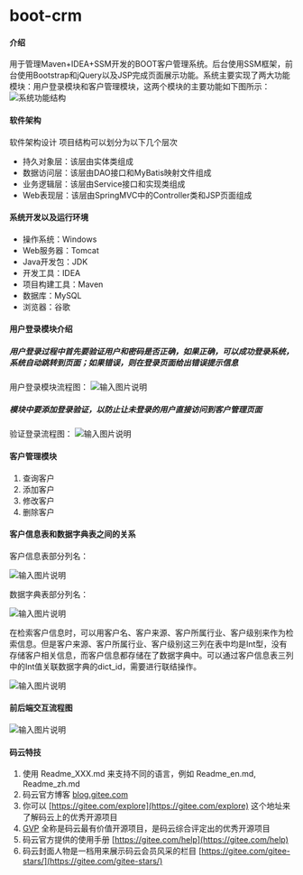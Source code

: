 # boot-crm

#### 介绍
用于管理Maven+IDEA+SSM开发的BOOT客户管理系统。后台使用SSM框架，前台使用Bootstrap和jQuery以及JSP完成页面展示功能。系统主要实现了两大功能模块：用户登录模块和客户管理模块，这两个模块的主要功能如下图所示：
![系统功能结构](https://images.gitee.com/uploads/images/2020/0407/154053_065cecb5_6533994.png "客户管理系统.png")

#### 软件架构
软件架构设计
项目结构可以划分为以下几个层次
- 持久对象层：该层由实体类组成
- 数据访问层：该层由DAO接口和MyBatis映射文件组成
- 业务逻辑层：该层由Service接口和实现类组成
- Web表现层：该层由SpringMVC中的Controller类和JSP页面组成

#### 系统开发以及运行环境
- 操作系统：Windows
- Web服务器：Tomcat
- Java开发包：JDK
- 开发工具：IDEA
- 项目构建工具：Maven
- 数据库：MySQL
- 浏览器：谷歌

#### 用户登录模块介绍
##### 用户登录过程中首先要验证用户和密码是否正确，如果正确，可以成功登录系统，系统自动跳转到页面；如果错误，则在登录页面给出错误提示信息
用户登录模块流程图：
![输入图片说明](https://images.gitee.com/uploads/images/2020/0410/180953_d7e275b9_6533994.png "用户登录流程图.png")
##### 模块中要添加登录验证，以防止让未登录的用户直接访问到客户管理页面
验证登录流程图：
![输入图片说明](https://images.gitee.com/uploads/images/2020/0410/205654_32cf9775_6533994.png "登录验证流程图.png") 

#### 客户管理模块
1. 查询客户
2. 添加客户
3. 修改客户
4. 删除客户

#### 客户信息表和数据字典表之间的关系
客户信息表部分列名：

![输入图片说明](https://images.gitee.com/uploads/images/2020/0417/161432_4ae82b00_6533994.png "客户表.png")

数据字典表部分列名：

![输入图片说明](https://images.gitee.com/uploads/images/2020/0417/161445_5a41cb58_6533994.png "数据字典表.png")

在检索客户信息时，可以用客户名、客户来源、客户所属行业、客户级别来作为检索信息。但是客户来源、客户所属行业、客户级别这三列在表中均是Int型，没有存储客户相关信息，而客户信息都存储在了数据字典中。可以通过客户信息表三列中的Int值关联数据字典的dict_id，需要进行联结操作。

![输入图片说明](https://images.gitee.com/uploads/images/2020/0417/164452_d884f08b_6533994.png "屏幕截图.png")

#### 前后端交互流程图
![输入图片说明](https://images.gitee.com/uploads/images/2020/0427/220647_11380187_6533994.png "屏幕截图.png")

#### 码云特技

1.  使用 Readme\_XXX.md 来支持不同的语言，例如 Readme\_en.md, Readme\_zh.md
2.  码云官方博客 [blog.gitee.com](https://blog.gitee.com)
3.  你可以 [https://gitee.com/explore](https://gitee.com/explore) 这个地址来了解码云上的优秀开源项目
4.  [GVP](https://gitee.com/gvp) 全称是码云最有价值开源项目，是码云综合评定出的优秀开源项目
5.  码云官方提供的使用手册 [https://gitee.com/help](https://gitee.com/help)
6.  码云封面人物是一档用来展示码云会员风采的栏目 [https://gitee.com/gitee-stars/](https://gitee.com/gitee-stars/)
